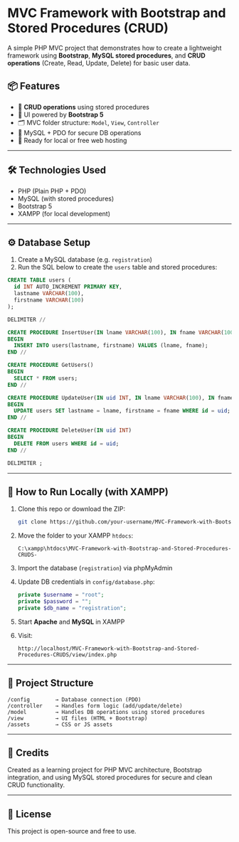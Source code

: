 
# MVC Framework with Bootstrap and Stored Procedures (CRUD)

A simple PHP MVC project that demonstrates how to create a lightweight framework using **Bootstrap**, **MySQL stored procedures**, and **CRUD operations** (Create, Read, Update, Delete) for basic user data.

## 📦 Features

- 🔄 **CRUD operations** using stored procedures
- 🎨 UI powered by **Bootstrap 5**
- 🗂️ MVC folder structure: `Model`, `View`, `Controller`
- 🧩 MySQL + PDO for secure DB operations
- 🚀 Ready for local or free web hosting

---

## 🛠️ Technologies Used

- PHP (Plain PHP + PDO)
- MySQL (with stored procedures)
- Bootstrap 5
- XAMPP (for local development)

---

## ⚙️ Database Setup

1. Create a MySQL database (e.g. `registration`)
2. Run the SQL below to create the `users` table and stored procedures:

```sql
CREATE TABLE users (
  id INT AUTO_INCREMENT PRIMARY KEY,
  lastname VARCHAR(100),
  firstname VARCHAR(100)
);

DELIMITER //

CREATE PROCEDURE InsertUser(IN lname VARCHAR(100), IN fname VARCHAR(100))
BEGIN
  INSERT INTO users(lastname, firstname) VALUES (lname, fname);
END //

CREATE PROCEDURE GetUsers()
BEGIN
  SELECT * FROM users;
END //

CREATE PROCEDURE UpdateUser(IN uid INT, IN lname VARCHAR(100), IN fname VARCHAR(100))
BEGIN
  UPDATE users SET lastname = lname, firstname = fname WHERE id = uid;
END //

CREATE PROCEDURE DeleteUser(IN uid INT)
BEGIN
  DELETE FROM users WHERE id = uid;
END //

DELIMITER ;
```

---

## 🧪 How to Run Locally (with XAMPP)

1. Clone this repo or download the ZIP:
   ```bash
   git clone https://github.com/your-username/MVC-Framework-with-Bootstrap-and-Stored-Procedures-CRUDS.git
   ```

2. Move the folder to your XAMPP `htdocs`:
   ```
   C:\xampp\htdocs\MVC-Framework-with-Bootstrap-and-Stored-Procedures-CRUDS-
   ```

3. Import the database (`registration`) via phpMyAdmin

4. Update DB credentials in `config/database.php`:
   ```php
   private $username = "root";
   private $password = "";
   private $db_name = "registration";
   ```

5. Start **Apache** and **MySQL** in XAMPP

6. Visit:  
   ```
   http://localhost/MVC-Framework-with-Bootstrap-and-Stored-Procedures-CRUDS/view/index.php
   ```

---

## 📁 Project Structure

```
/config        → Database connection (PDO)
/controller    → Handles form logic (add/update/delete)
/model         → Handles DB operations using stored procedures
/view          → UI files (HTML + Bootstrap)
/assets        → CSS or JS assets
```

---

## 🙌 Credits

Created as a learning project for PHP MVC architecture, Bootstrap integration, and using MySQL stored procedures for secure and clean CRUD functionality.

---

## 📄 License

This project is open-source and free to use.
